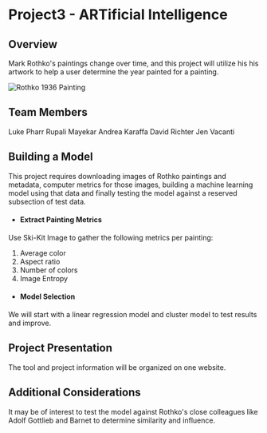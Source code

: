 # Project3 - ARTificial Intelligence
## Overview
Mark Rothko's paintings change over time, and this project will utilize his his artwork to help a user determine the year painted for a painting. 

![Rothko 1936 Painting](https://github.com/cammster/ARTificial-Intelligence/blob/master/Rothko_AI/1936_1.jpg)

## Team Members
Luke Pharr
Rupali Mayekar
Andrea Karaffa
David Richter
Jen Vacanti

## Building a Model
This project requires downloading images of Rothko paintings and metadata, computer metrics for those images, building a machine learning model using that data and finally testing the model against a reserved subsection of test data. 
* #### Extract Painting Metrics
Use Ski-Kit Image to gather the following metrics per painting: 
1. Average color
2. Aspect ratio
3. Number of colors
4. Image Entropy

* #### Model Selection
We will start with a linear regression model and cluster model to test results and improve. 

## Project Presentation
The tool and project information will be organized on one website. 

## Additional Considerations
It may be of interest to test the model against Rothko's close colleagues like Adolf Gottlieb and Barnet to determine similarity and influence. 

